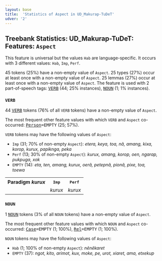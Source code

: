 ```yaml
---
layout: base
title:  'Statistics of Aspect in UD_Makurap-TuDeT'
udver: '2'
---
```


## Treebank Statistics: UD_Makurap-TuDeT: Features: `Aspect`

This feature is universal but the values `Hab` are language-specific.
It occurs with 3 different values: `Hab`, `Imp`, `Perf`.

45 tokens (25%) have a non-empty value of `Aspect`.
25 types (27%) occur at least once with a non-empty value of `Aspect`.
25 lemmas (27%) occur at least once with a non-empty value of `Aspect`.
The feature is used with 2 part-of-speech tags: <tt><a href="mpu_tudet-pos-VERB.html">VERB</a></tt> (44; 25% instances), <tt><a href="mpu_tudet-pos-NOUN.html">NOUN</a></tt> (1; 1% instances).

### `VERB`

44 <tt><a href="mpu_tudet-pos-VERB.html">VERB</a></tt> tokens (76% of all `VERB` tokens) have a non-empty value of `Aspect`.

The most frequent other feature values with which `VERB` and `Aspect` co-occurred: <tt><a href="mpu_tudet-feat-Person.html">Person</a></tt><tt>=EMPTY</tt> (25; 57%).

`VERB` tokens may have the following values of `Aspect`:

* `Imp` (31; 70% of non-empty `Aspect`): <em>etera, keya, toa, nã, amang, kixa, korop, kurux, papiknga, peka</em>
* `Perf` (13; 30% of non-empty `Aspect`): <em>kurux, amang, korop, oen, ngarap, pukpuga, xok</em>
* `EMPTY` (14): <em>eta, ten, amang, kurux, oerã, petepnã, pionã, pixe, toa, toewa</em>

<table>
  <tr><th>Paradigm <i>kurux</i></th><th><tt>Imp</tt></th><th><tt>Perf</tt></th></tr>
  <tr><td><tt></tt></td><td><em>kurux</em></td><td><em>kurux</em></td></tr>
</table>

### `NOUN`

1 <tt><a href="mpu_tudet-pos-NOUN.html">NOUN</a></tt> tokens (3% of all `NOUN` tokens) have a non-empty value of `Aspect`.

The most frequent other feature values with which `NOUN` and `Aspect` co-occurred: <tt><a href="mpu_tudet-feat-Case.html">Case</a></tt><tt>=EMPTY</tt> (1; 100%), <tt><a href="mpu_tudet-feat-Rel.html">Rel</a></tt><tt>=EMPTY</tt> (1; 100%).

`NOUN` tokens may have the following values of `Aspect`:

* `Hab` (1; 100% of non-empty `Aspect`): <em>nẽnẽkaret</em>
* `EMPTY` (37): <em>ngot, kito, arimot, kux, moke, pe, urot, xiaret, ama, etxekup</em>

